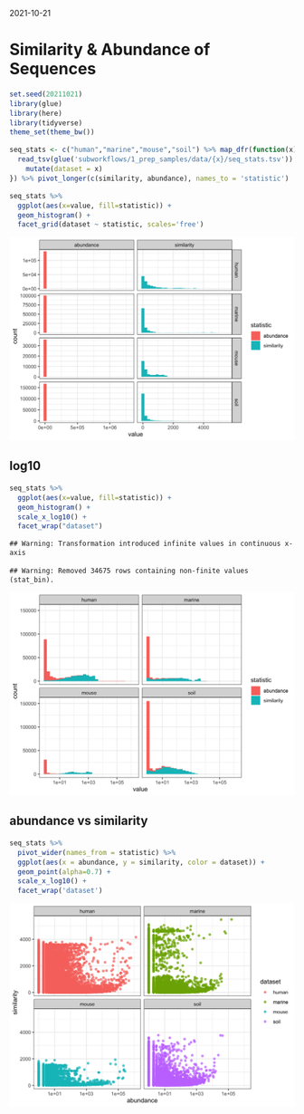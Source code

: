 2021-10-21

# Similarity & Abundance of Sequences

``` r
set.seed(20211021)
library(glue)
library(here)
library(tidyverse)
theme_set(theme_bw())
```

``` r
seq_stats <- c("human","marine","mouse","soil") %>% map_dfr(function(x) {
  read_tsv(glue('subworkflows/1_prep_samples/data/{x}/seq_stats.tsv')) %>% 
    mutate(dataset = x)
}) %>% pivot_longer(c(similarity, abundance), names_to = 'statistic')
```

``` r
seq_stats %>% 
  ggplot(aes(x=value, fill=statistic)) +
  geom_histogram() +
  facet_grid(dataset ~ statistic, scales='free')
```

![](figures/hist_sim_abun-1.png)<!-- -->

## log10

``` r
seq_stats %>% 
  ggplot(aes(x=value, fill=statistic)) +
  geom_histogram() +
  scale_x_log10() +
  facet_wrap("dataset")
```

    ## Warning: Transformation introduced infinite values in continuous x-axis

    ## Warning: Removed 34675 rows containing non-finite values (stat_bin).

![](figures/hist_sim_abun_log10-1.png)<!-- -->

## abundance vs similarity

``` r
seq_stats %>% 
  pivot_wider(names_from = statistic) %>% 
  ggplot(aes(x = abundance, y = similarity, color = dataset)) +
  geom_point(alpha=0.7) +
  scale_x_log10() +
  facet_wrap('dataset')
```

![](figures/point_abun_sim-1.png)<!-- -->
